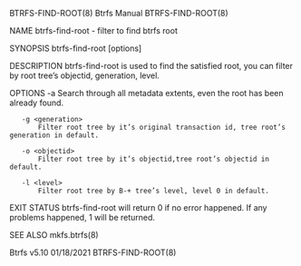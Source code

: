 BTRFS-FIND-ROOT(8)                                                          Btrfs Manual                                                          BTRFS-FIND-ROOT(8)

NAME
       btrfs-find-root - filter to find btrfs root

SYNOPSIS
       btrfs-find-root [options] <device>

DESCRIPTION
       btrfs-find-root is used to find the satisfied root, you can filter by root tree’s objectid, generation, level.

OPTIONS
       -a
           Search through all metadata extents, even the root has been already found.

       -g <generation>
           Filter root tree by it’s original transaction id, tree root’s generation in default.

       -o <objectid>
           Filter root tree by it’s objectid,tree root’s objectid in default.

       -l <level>
           Filter root tree by B-+ tree’s level, level 0 in default.

EXIT STATUS
       btrfs-find-root will return 0 if no error happened. If any problems happened, 1 will be returned.

SEE ALSO
       mkfs.btrfs(8)

Btrfs v5.10                                                                  01/18/2021                                                           BTRFS-FIND-ROOT(8)
